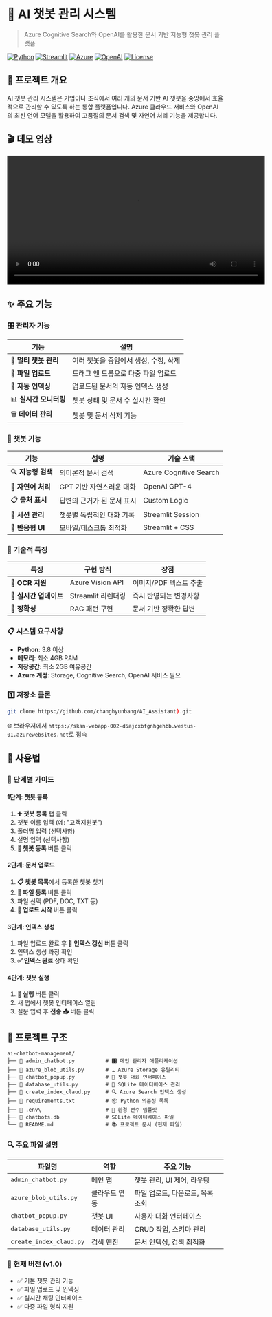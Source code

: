# 🤖 AI 챗봇 관리 시스템

> Azure Cognitive Search와 OpenAI를 활용한 문서 기반 지능형 챗봇 관리 플랫폼

[![Python](https://img.shields.io/badge/Python-3.8+-blue.svg)](https://python.org)
[![Streamlit](https://img.shields.io/badge/Streamlit-1.28+-red.svg)](https://streamlit.io)
[![Azure](https://img.shields.io/badge/Azure-Cognitive%20Search-0078d4.svg)](https://azure.microsoft.com/services/search/)
[![OpenAI](https://img.shields.io/badge/OpenAI-GPT--4-00a67e.svg)](https://openai.com)
[![License](https://img.shields.io/badge/License-MIT-green.svg)](LICENSE)

## 🎯 프로젝트 개요

AI 챗봇 관리 시스템은 기업이나 조직에서 여러 개의 문서 기반 AI 챗봇을 중앙에서 효율적으로 관리할 수 있도록 하는 통합 플랫폼입니다. Azure 클라우드 서비스와 OpenAI의 최신 언어 모델을 활용하여 고품질의 문서 검색 및 자연어 처리 기능을 제공합니다.

## 🎬 데모 영상
<video width="600" controls>
  <source src="./streamlit-admin_chatbot-2025-08-07-11-08-51.webm" type="video/webm">
  <p>WebM 비디오를 지원하지 않는 브라우저입니다.</p>
</video>

## ✨ 주요 기능

### 🎛️ 관리자 기능
| 기능 | 설명 |
|-----|------|
| 🤖 **멀티 챗봇 관리** | 여러 챗봇을 중앙에서 생성, 수정, 삭제 | 
| 📁 **파일 업로드** | 드래그 앤 드롭으로 다중 파일 업로드 | 
| 🔄 **자동 인덱싱** | 업로드된 문서의 자동 인덱스 생성 | 
| 📊 **실시간 모니터링** | 챗봇 상태 및 문서 수 실시간 확인 |
| 🗑️ **데이터 관리** | 챗봇 및 문서 삭제 기능 | 

### 💬 챗봇 기능
| 기능 | 설명 | 기술 스택 |
|-----|------|---------|
| 🔍 **지능형 검색** | 의미론적 문서 검색 | Azure Cognitive Search |
| 🤖 **자연어 처리** | GPT 기반 자연스러운 대화 | OpenAI GPT-4 |
| 📋 **출처 표시** | 답변의 근거가 된 문서 표시 | Custom Logic |
| 💾 **세션 관리** | 챗봇별 독립적인 대화 기록 | Streamlit Session |
| 🎨 **반응형 UI** | 모바일/데스크톱 최적화 | Streamlit + CSS |

### 🔧 기술적 특징
| 특징 | 구현 방식 | 장점 |
|-----|----------|------|
| 📄 **OCR 지원** | Azure Vision API | 이미지/PDF 텍스트 추출 |
| 🔄 **실시간 업데이트** | Streamlit 리렌더링 | 즉시 반영되는 변경사항 |
| 🎯 **정확성** | RAG 패턴 구현 | 문서 기반 정확한 답변 |

### 📋 시스템 요구사항
- **Python**: 3.8 이상
- **메모리**: 최소 4GB RAM
- **저장공간**: 최소 2GB 여유공간
- **Azure 계정**: Storage, Cognitive Search, OpenAI 서비스 필요

### 1️⃣ 저장소 클론
```bash
git clone https://github.com/changhyunbang/AI_Assistant).git
```

🌐 브라우저에서 `https://skan-webapp-002-d5ajcxbfgnhgehbb.westus-01.azurewebsites.net`로 접속

## 🚀 사용법

### 📝 단계별 가이드

#### 1단계: 챗봇 등록
1. **➕ 챗봇 등록** 탭 클릭
2. 챗봇 이름 입력 (예: "고객지원봇")
3. 폴더명 입력 (선택사항)
4. 설명 입력 (선택사항)
5. **🚀 챗봇 등록** 버튼 클릭

#### 2단계: 문서 업로드
1. **📋 챗봇 목록**에서 등록한 챗봇 찾기
2. **📁 파일 등록** 버튼 클릭
3. 파일 선택 (PDF, DOC, TXT 등)
4. **🚀 업로드 시작** 버튼 클릭

#### 3단계: 인덱스 생성
1. 파일 업로드 완료 후 **🔄 인덱스 갱신** 버튼 클릭
2. 인덱스 생성 과정 확인
3. **✅ 인덱스 완료** 상태 확인

#### 4단계: 챗봇 실행
1. **🚀 실행** 버튼 클릭
2. 새 탭에서 챗봇 인터페이스 열림
3. 질문 입력 후 **전송 📤** 버튼 클릭

## 📁 프로젝트 구조

```
ai-chatbot-management/
├── 📄 admin_chatbot.py          # 🎛️ 메인 관리자 애플리케이션
├── 📄 azure_blob_utils.py       # ☁️ Azure Storage 유틸리티
├── 📄 chatbot_popup.py          # 💬 챗봇 대화 인터페이스
├── 📄 database_utils.py         # 💾 SQLite 데이터베이스 관리
├── 📄 create_index_claud.py     # 🔍 Azure Search 인덱스 생성
├── 📄 requirements.txt          # 📦 Python 의존성 목록
├── 📄 .env\                     # 🔧 환경 변수 템플릿
├── 📂 chatbots.db               # SQLite 데이터베이스 파일
└── 📄 README.md                 # 📚 프로젝트 문서 (현재 파일)
```

### 🔍 주요 파일 설명

| 파일명 | 역할 | 주요 기능 |
|-------|------|----------|
| `admin_chatbot.py` | 메인 앱 | 챗봇 관리, UI 제어, 라우팅 |
| `azure_blob_utils.py` | 클라우드 연동 | 파일 업로드, 다운로드, 목록 조회 |
| `chatbot_popup.py` | 챗봇 UI | 사용자 대화 인터페이스 |
| `database_utils.py` | 데이터 관리 | CRUD 작업, 스키마 관리 |
| `create_index_claud.py` | 검색 엔진 | 문서 인덱싱, 검색 최적화 |

### 📅 현재 버전 (v1.0)
- ✅ 기본 챗봇 관리 기능
- ✅ 파일 업로드 및 인덱싱
- ✅ 실시간 채팅 인터페이스
- ✅ 다중 파일 형식 지원

</div>
